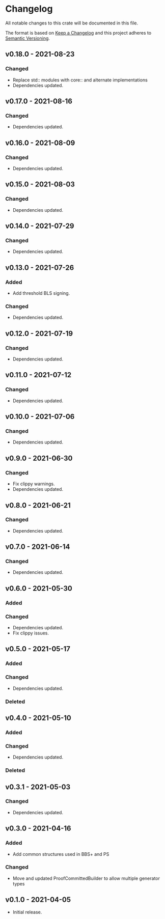 # Changelog

All notable changes to this crate will be documented in this file.

The format is based on [Keep a Changelog](http://keepachangelog.com/en/1.0.0/)
and this project adheres to [Semantic Versioning](https://semver.org/spec/v2.0.0.html).

## v0.18.0 - 2021-08-23
### Changed
- Replace std:: modules with core:: and alternate implementations
- Dependencies updated.

## v0.17.0 - 2021-08-16
### Changed
- Dependencies updated.

## v0.16.0 - 2021-08-09
### Changed
- Dependencies updated.

## v0.15.0 - 2021-08-03
### Changed
- Dependencies updated.

## v0.14.0 - 2021-07-29
### Changed
- Dependencies updated.

## v0.13.0 - 2021-07-26
### Added
- Add threshold BLS signing.
### Changed
- Dependencies updated.

## v0.12.0 - 2021-07-19
### Changed
- Dependencies updated.

## v0.11.0 - 2021-07-12
### Changed
- Dependencies updated.

## v0.10.0 - 2021-07-06
### Changed
- Dependencies updated.

## v0.9.0 - 2021-06-30
### Changed
- Fix clippy warnings.
- Dependencies updated.

## v0.8.0 - 2021-06-21
### Changed
- Dependencies updated.

## v0.7.0 - 2021-06-14
### Changed
- Dependencies updated.

## v0.6.0 - 2021-05-30
### Added
### Changed
- Dependencies updated.
- Fix clippy issues.

## v0.5.0 - 2021-05-17
### Added
### Changed
- Dependencies updated.
### Deleted

## v0.4.0 - 2021-05-10
### Added
### Changed
- Dependencies updated.

### Deleted

## v0.3.1 - 2021-05-03
### Changed
- Dependencies updated.

## v0.3.0 - 2021-04-16
### Added
- Add common structures used in BBS+ and PS

### Changed
- Move and updated ProofCommittedBuilder to allow multiple generator types

## v0.1.0 - 2021-04-05

- Initial release.
